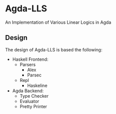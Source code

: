 # Agda-LLS
An Implementation of Various Linear Logics in Agda

Design
------

The design of Agda-LLS is based the following:
  - Haskell Frontend:
     - Parsers
       - Alex
       - Parsec
     - Repl
       - Haskeline
  - Agda Backend:
     - Type Checker
     - Evaluator
     - Pretty Printer

